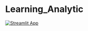 # Learning_Analytic

 [![Streamlit App](https://static.streamlit.io/badges/streamlit_badge_black_white.svg)](https://share.streamlit.io/qlachaussee/learning_analityc/main/Dashboard_v1.py)
